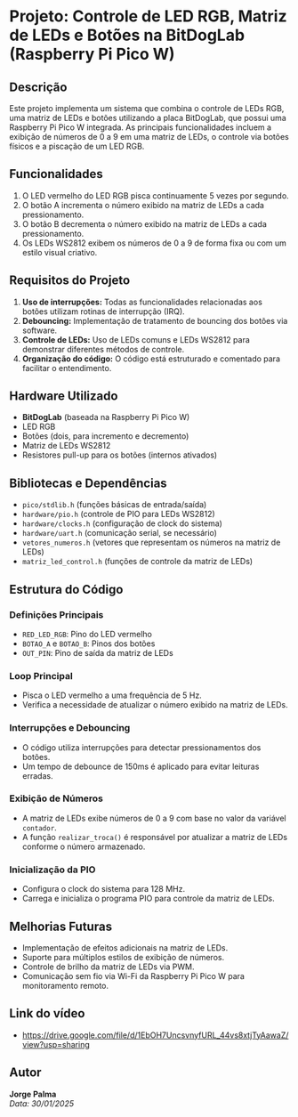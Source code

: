 # Projeto: Controle de LED RGB, Matriz de LEDs e Botões na BitDogLab (Raspberry Pi Pico W)

## Descrição
Este projeto implementa um sistema que combina o controle de LEDs RGB, uma matriz de LEDs e botões utilizando a placa BitDogLab, que possui uma Raspberry Pi Pico W integrada. As principais funcionalidades incluem a exibição de números de 0 a 9 em uma matriz de LEDs, o controle via botões físicos e a piscação de um LED RGB.

## Funcionalidades
1. O LED vermelho do LED RGB pisca continuamente 5 vezes por segundo.
2. O botão A incrementa o número exibido na matriz de LEDs a cada pressionamento.
3. O botão B decrementa o número exibido na matriz de LEDs a cada pressionamento.
4. Os LEDs WS2812 exibem os números de 0 a 9 de forma fixa ou com um estilo visual criativo.

## Requisitos do Projeto
1. **Uso de interrupções:** Todas as funcionalidades relacionadas aos botões utilizam rotinas de interrupção (IRQ).
2. **Debouncing:** Implementação de tratamento de bouncing dos botões via software.
3. **Controle de LEDs:** Uso de LEDs comuns e LEDs WS2812 para demonstrar diferentes métodos de controle.
4. **Organização do código:** O código está estruturado e comentado para facilitar o entendimento.

## Hardware Utilizado
- **BitDogLab** (baseada na Raspberry Pi Pico W)
- LED RGB
- Botões (dois, para incremento e decremento)
- Matriz de LEDs WS2812
- Resistores pull-up para os botões (internos ativados)

## Bibliotecas e Dependências
- `pico/stdlib.h` (funções básicas de entrada/saída)
- `hardware/pio.h` (controle de PIO para LEDs WS2812)
- `hardware/clocks.h` (configuração de clock do sistema)
- `hardware/uart.h` (comunicação serial, se necessário)
- `vetores_numeros.h` (vetores que representam os números na matriz de LEDs)
- `matriz_led_control.h` (funções de controle da matriz de LEDs)

## Estrutura do Código
### Definições Principais
- `RED_LED_RGB`: Pino do LED vermelho
- `BOTAO_A` e `BOTAO_B`: Pinos dos botões
- `OUT_PIN`: Pino de saída da matriz de LEDs

### Loop Principal
- Pisca o LED vermelho a uma frequência de 5 Hz.
- Verifica a necessidade de atualizar o número exibido na matriz de LEDs.

### Interrupções e Debouncing
- O código utiliza interrupções para detectar pressionamentos dos botões.
- Um tempo de debounce de 150ms é aplicado para evitar leituras erradas.

### Exibição de Números
- A matriz de LEDs exibe números de 0 a 9 com base no valor da variável `contador`.
- A função `realizar_troca()` é responsável por atualizar a matriz de LEDs conforme o número armazenado.

### Inicialização da PIO
- Configura o clock do sistema para 128 MHz.
- Carrega e inicializa o programa PIO para controle da matriz de LEDs.

## Melhorias Futuras
- Implementação de efeitos adicionais na matriz de LEDs.
- Suporte para múltiplos estilos de exibição de números.
- Controle de brilho da matriz de LEDs via PWM.
- Comunicação sem fio via Wi-Fi da Raspberry Pi Pico W para monitoramento remoto.

## Link do vídeo
- https://drive.google.com/file/d/1EbOH7UncsvnyfURL_44vs8xtjTyAawaZ/view?usp=sharing

## Autor
**Jorge Palma**  
*Data: 30/01/2025*
